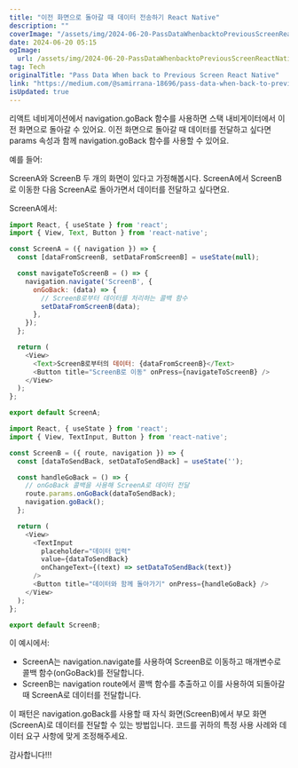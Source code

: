 ```yaml
---
title: "이전 화면으로 돌아갈 때 데이터 전송하기 React Native"
description: ""
coverImage: "/assets/img/2024-06-20-PassDataWhenbacktoPreviousScreenReactNative_0.png"
date: 2024-06-20 05:15
ogImage: 
  url: /assets/img/2024-06-20-PassDataWhenbacktoPreviousScreenReactNative_0.png
tag: Tech
originalTitle: "Pass Data When back to Previous Screen React Native"
link: "https://medium.com/@samirrana-18696/pass-data-when-back-to-previous-screen-react-native-393d80be5f0f"
isUpdated: true
---
```





리액트 네비게이션에서 navigation.goBack 함수를 사용하면 스택 내비게이터에서 이전 화면으로 돌아갈 수 있어요. 이전 화면으로 돌아갈 때 데이터를 전달하고 싶다면 params 속성과 함께 navigation.goBack 함수를 사용할 수 있어요.

예를 들어:

ScreenA와 ScreenB 두 개의 화면이 있다고 가정해봅시다. ScreenA에서 ScreenB로 이동한 다음 ScreenA로 돌아가면서 데이터를 전달하고 싶다면요.

ScreenA에서:

<div class="content-ad"></div>

```js
import React, { useState } from 'react';
import { View, Text, Button } from 'react-native';

const ScreenA = ({ navigation }) => {
  const [dataFromScreenB, setDataFromScreenB] = useState(null);

  const navigateToScreenB = () => {
    navigation.navigate('ScreenB', {
      onGoBack: (data) => {
        // ScreenB로부터 데이터를 처리하는 콜백 함수
        setDataFromScreenB(data);
      },
    });
  };

  return (
    <View>
      <Text>ScreenB로부터의 데이터: {dataFromScreenB}</Text>
      <Button title="ScreenB로 이동" onPress={navigateToScreenB} />
    </View>
  );
};

export default ScreenA;
```

```js
import React, { useState } from 'react';
import { View, TextInput, Button } from 'react-native';

const ScreenB = ({ route, navigation }) => {
  const [dataToSendBack, setDataToSendBack] = useState('');

  const handleGoBack = () => {
    // onGoBack 콜백을 사용해 ScreenA로 데이터 전달
    route.params.onGoBack(dataToSendBack);
    navigation.goBack();
  };

  return (
    <View>
      <TextInput
        placeholder="데이터 입력"
        value={dataToSendBack}
        onChangeText={(text) => setDataToSendBack(text)}
      />
      <Button title="데이터와 함께 돌아가기" onPress={handleGoBack} />
    </View>
  );
};

export default ScreenB;
```

이 예시에서:
- ScreenA는 navigation.navigate를 사용하여 ScreenB로 이동하고 매개변수로 콜백 함수(onGoBack)를 전달합니다.
- ScreenB는 navigation route에서 콜백 함수를 추출하고 이를 사용하여 되돌아갈 때 ScreenA로 데이터를 전달합니다.

<div class="content-ad"></div>

이 패턴은 navigation.goBack를 사용할 때 자식 화면(ScreenB)에서 부모 화면(ScreenA)로 데이터를 전달할 수 있는 방법입니다. 코드를 귀하의 특정 사용 사례와 데이터 요구 사항에 맞게 조정해주세요.

감사합니다!!!